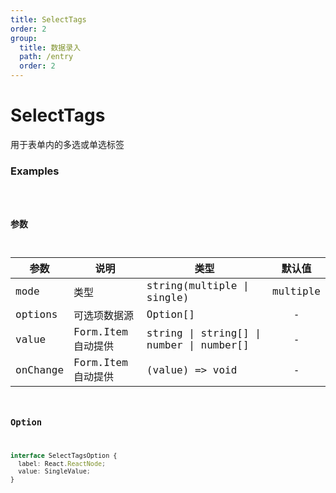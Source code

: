 ```yaml
---
title: SelectTags
order: 2
group:
  title: 数据录入
  path: /entry
  order: 2
---
```


# SelectTags

用于表单内的多选或单选标签

### Examples

<code src="./demo.jsx" />

### 参数

| 参数     | 说明               | 类型                                     |  默认值  |
| -------- | ------------------ | ---------------------------------------- | :------: |
| mode     | 类型               | string(multiple \| single)               | multiple |
| options  | 可选项数据源       | Option[]                                 |    -     |
| value    | Form.Item 自动提供 | string \| string[] \| number \| number[] |    -     |
| onChange | Form.Item 自动提供 | (value) => void                          |    -     |

### Option

```typescript
interface SelectTagsOption {
  label: React.ReactNode;
  value: SingleValue;
}
```
